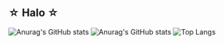 <!--
**haruutech/haruutech** is a ✨ _special_ ✨ repository because its `README.md` (this file) appears on your GitHub profile.
-->
## ☆ Halo ☆

![Anurag's GitHub stats](https://github-readme-stats.vercel.app/api?username=haruutech&show_icons=true&theme=tokyonight) 
![Anurag's GitHub stats](https://github-readme-stats.vercel.app/api?username=haruutech&hide=contribs,prs&theme=tokyonight)
![Top Langs](https://github-readme-stats.vercel.app/api/top-langs/?username=haruutech&layout=compact)
#
